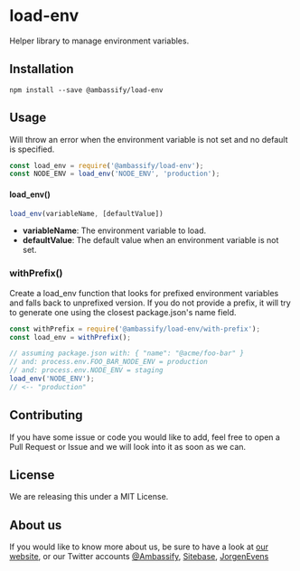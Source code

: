 # load-env

Helper library to manage environment variables.

## Installation

```shell
npm install --save @ambassify/load-env
```

## Usage

Will throw an error when the environment variable is not set and no default is specified.

```javascript
const load_env = require('@ambassify/load-env');
const NODE_ENV = load_env('NODE_ENV', 'production');
```

#### load_env()
```javascript
load_env(variableName, [defaultValue])
```

- **variableName**: The environment variable to load.
- **defaultValue**: The default value when an environment variable is not set.

### withPrefix()

Create a load_env function that looks for prefixed environment variables and falls back to unprefixed version. If you do not provide a prefix, it will try
to generate one using the closest package.json's name field.

```javascript
const withPrefix = require('@ambassify/load-env/with-prefix');
const load_env = withPrefix();

// assuming package.json with: { "name": "@acme/foo-bar" }
// and: process.env.FOO_BAR_NODE_ENV = production
// and: process.env.NODE_ENV = staging
load_env('NODE_ENV');
// <-- "production"
```


## Contributing

If you have some issue or code you would like to add, feel free to open a Pull Request or Issue and we will look into it as soon as we can.

## License

We are releasing this under a MIT License.

## About us

If you would like to know more about us, be sure to have a look at [our website](https://www.ambassify.com), or our Twitter accounts [@Ambassify](https://twitter.com/Ambassify), [Sitebase](https://twitter.com/Sitebase), [JorgenEvens](https://twitter.com/JorgenEvens)
